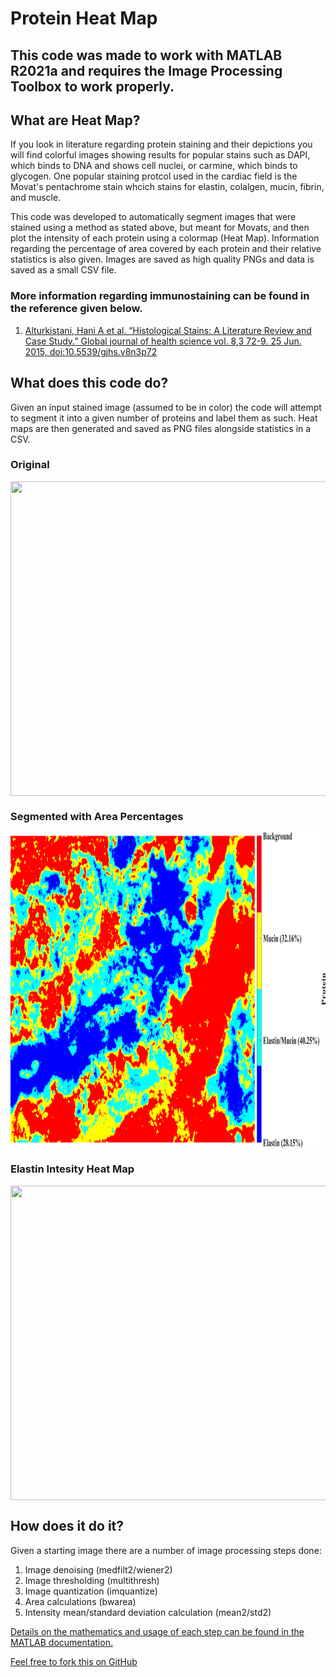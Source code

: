 # Protein Heat Map 

## This code was made to work with MATLAB R2021a and requires the Image Processing Toolbox to work properly.

## What are Heat Map?

If you look in literature regarding protein staining and their depictions you will find colorful images showing results for popular stains such as DAPI, which binds to DNA and shows cell nuclei, or carmine, which binds to glycogen. One popular staining protcol used in the cardiac field is the Movat's pentachrome stain whcich stains for elastin, colalgen, mucin, fibrin, and muscle. 

This code was developed to automatically segment images that were stained using a method as stated above, but meant for Movats, and then plot the intensity of each protein using a colormap (Heat Map). Information regarding the percentage of area covered by each protein and their relative statistics is also given. Images are saved as high quality PNGs and data is saved as a small CSV file.

### More information regarding immunostaining can be found in the reference given below.

1. [Alturkistani, Hani A et al. “Histological Stains: A Literature Review and Case Study.” Global journal of health science vol. 8,3 72-9. 25 Jun. 2015, doi:10.5539/gjhs.v8n3p72](https://www.ncbi.nlm.nih.gov/pmc/articles/PMC4804027/)

## What does this code do?

Given an input stained image (assumed to be in color) the code will attempt to segment it into a given number of proteins and label them as such. Heat maps are then generated and saved as PNG files alongside statistics in a CSV.

### Original
<a href="url"><img src="https://github.com/DThornz/Protein-Heat-Map-/blob/main/E_2movats_outer_x20_1_FullImg.png" align="center" width="778.8" height="503.2" ></a>


### Segmented with Area Percentages
<a href="url"><img src="https://github.com/DThornz/Protein-Heat-Map-/blob/main/Example%20Results/E_2movats_outer_x20_1_FullImg_Thresholding.png" align="center" height="505" width="952.6" ></a>


### Elastin Intesity Heat Map
<a href="url"><img src="https://github.com/DThornz/Protein-Heat-Map-/blob/main/Example%20Results/E_2movats_outer_x20_1_FullImg_Elastin_Intensity.png" align="center" width="778.8" height="503.2" ></a>


## How does it do it?

Given a starting image there are a number of image processing steps done:

1. Image denoising (medfilt2/wiener2)
2. Image thresholding (multithresh)
3. Image quantization (imquantize)
4. Area calculations (bwarea)
5. Intensity mean/standard deviation calculation (mean2/std2)

[Details on the mathematics and usage of each step can be found in the MATLAB documentation.](https://www.mathworks.com/help/images/)

[Feel free to fork this on GitHub](https://github.com/DThornz/Protein-Heat-Map-/fork)


